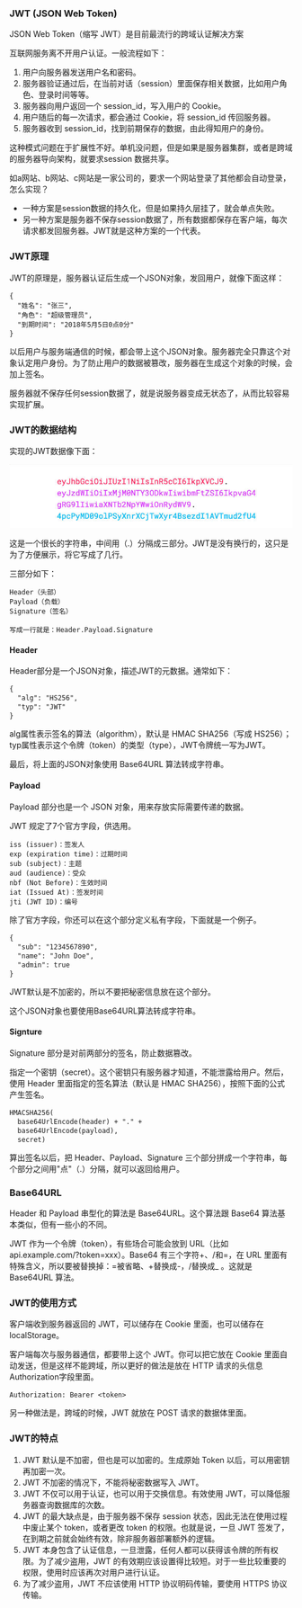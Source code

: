 ### JWT (JSON Web Token)

JSON Web Token（缩写 JWT）是目前最流行的跨域认证解决方案

互联网服务离不开用户认证。一般流程如下：

1. 用户向服务器发送用户名和密码。
2. 服务器验证通过后，在当前对话（session）里面保存相关数据，比如用户角色、登录时间等等。
3. 服务器向用户返回一个 session_id，写入用户的 Cookie。
4. 用户随后的每一次请求，都会通过 Cookie，将 session_id 传回服务器。
5. 服务器收到 session_id，找到前期保存的数据，由此得知用户的身份。


这种模式问题在于扩展性不好。单机没问题，但是如果是服务器集群，或者是跨域的服务器导向架构，就要求session 数据共享。

如a网站、b网站、c网站是一家公司的，要求一个网站登录了其他都会自动登录，怎么实现？

- 一种方案是session数据的持久化，但是如果持久层挂了，就会单点失败。
- 另一种方案是服务器不保存session数据了，所有数据都保存在客户端，每次请求都发回服务器。JWT就是这种方案的一个代表。

### JWT原理

JWT的原理是，服务器认证后生成一个JSON对象，发回用户，就像下面这样：

	{
	  "姓名": "张三",
	  "角色": "超级管理员",
	  "到期时间": "2018年5月5日0点0分"
	}

以后用户与服务端通信的时候，都会带上这个JSON对象。服务器完全只靠这个对象认定用户身份。为了防止用户的数据被篡改，服务器在生成这个对象的时候，会加上签名。

服务器就不保存任何session数据了，就是说服务器变成无状态了，从而比较容易实现扩展。


### JWT的数据结构

实现的JWT数据像下面：

![](./img/a.jpg)

这是一个很长的字符串，中间用（.）分隔成三部分。JWT是没有换行的，这只是为了方便展示，将它写成了几行。

三部分如下：

	Header（头部）
	Payload（负载）
	Signature（签名）

    写成一行就是：Header.Payload.Signature



#### Header

Header部分是一个JSON对象，描述JWT的元数据。通常如下：

	{
	  "alg": "HS256",
	  "typ": "JWT"
	}

alg属性表示签名的算法（algorithm），默认是 HMAC SHA256（写成 HS256）；typ属性表示这个令牌（token）的类型（type），JWT令牌统一写为JWT。

最后，将上面的JSON对象使用 Base64URL 算法转成字符串。

#### Payload

Payload 部分也是一个 JSON 对象，用来存放实际需要传递的数据。

JWT 规定了7个官方字段，供选用。

	iss (issuer)：签发人
	exp (expiration time)：过期时间
	sub (subject)：主题
	aud (audience)：受众
	nbf (Not Before)：生效时间
	iat (Issued At)：签发时间
	jti (JWT ID)：编号


除了官方字段，你还可以在这个部分定义私有字段，下面就是一个例子。

	{
	  "sub": "1234567890",
	  "name": "John Doe",
	  "admin": true
	}

JWT默认是不加密的，所以不要把秘密信息放在这个部分。

这个JSON对象也要使用Base64URL算法转成字符串。

#### Signture

Signature 部分是对前两部分的签名，防止数据篡改。

指定一个密钥（secret）。这个密钥只有服务器才知道，不能泄露给用户。然后，使用 Header 里面指定的签名算法（默认是 HMAC SHA256），按照下面的公式产生签名。

	HMACSHA256(
	  base64UrlEncode(header) + "." +
	  base64UrlEncode(payload),
	  secret)

算出签名以后，把 Header、Payload、Signature 三个部分拼成一个字符串，每个部分之间用"点"（.）分隔，就可以返回给用户。


### Base64URL

Header 和 Payload 串型化的算法是 Base64URL。这个算法跟 Base64 算法基本类似，但有一些小的不同。

JWT 作为一个令牌（token），有些场合可能会放到 URL（比如 api.example.com/?token=xxx）。Base64 有三个字符+、/和=，在 URL 里面有特殊含义，所以要被替换掉：=被省略、+替换成-，/替换成_ 。这就是 Base64URL 算法。

### JWT的使用方式

客户端收到服务器返回的 JWT，可以储存在 Cookie 里面，也可以储存在 localStorage。

客户端每次与服务器通信，都要带上这个 JWT。你可以把它放在 Cookie 里面自动发送，但是这样不能跨域，所以更好的做法是放在 HTTP 请求的头信息Authorization字段里面。

    Authorization: Bearer <token>


另一种做法是，跨域的时候，JWT 就放在 POST 请求的数据体里面。

###  JWT的特点

1. JWT 默认是不加密，但也是可以加密的。生成原始 Token 以后，可以用密钥再加密一次。
2. JWT 不加密的情况下，不能将秘密数据写入 JWT。
3. JWT 不仅可以用于认证，也可以用于交换信息。有效使用 JWT，可以降低服务器查询数据库的次数。
4. JWT 的最大缺点是，由于服务器不保存 session 状态，因此无法在使用过程中废止某个 token，或者更改 token 的权限。也就是说，一旦 JWT 签发了，在到期之前就会始终有效，除非服务器部署额外的逻辑。
5. JWT 本身包含了认证信息，一旦泄露，任何人都可以获得该令牌的所有权限。为了减少盗用，JWT 的有效期应该设置得比较短。对于一些比较重要的权限，使用时应该再次对用户进行认证。
6. 为了减少盗用，JWT 不应该使用 HTTP 协议明码传输，要使用 HTTPS 协议传输。
